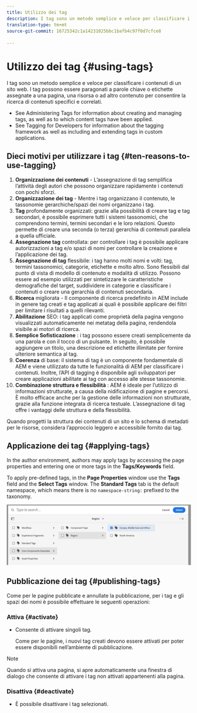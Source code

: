 ```yaml
---
title: Utilizzo dei tag
description: I tag sono un metodo semplice e veloce per classificare i contenuti all'interno di un sito web
translation-type: tm+mt
source-git-commit: 16725342c1a14231025bbc1bafb4c97f0d7cfce8

---
```



# Utilizzo dei tag {#using-tags}

I tag sono un metodo semplice e veloce per classificare i contenuti di un sito web. I tag possono essere paragonati a parole chiave o etichette assegnate a una pagina, una risorsa o ad altro contenuto per consentire la ricerca di contenuti specifici e correlati.

* See Administering Tags for information about creating and managing tags, as well as to which content tags have been applied. <!-- See [Administering Tags](/help/sites-administering/tags.md) for information about creating and managing tags, as well as to which content tags have been applied.-->
* See Tagging for Developers for information about the tagging framework as well as including and extending tags in custom applications. <!-- See [Tagging for Developers](/help/sites-developing/tags.md) for information about the tagging framework as well as including and extending tags in custom applications.-->

## Dieci motivi per utilizzare i tag {#ten-reasons-to-use-tagging}

1. **Organizzazione dei contenuti** - L’assegnazione di tag semplifica l’attività degli autori che possono organizzare rapidamente i contenuti con pochi sforzi.
1. **Organizzazione dei tag** - Mentre i tag organizzano il contenuto, le tassonomie gerarchiche/spazi dei nomi organizzano i tag.
1. **Tag** profondamente organizzati: grazie alla possibilità di creare tag e tag secondari, è possibile esprimere tutti i sistemi tassonomici, che comprendono termini, termini secondari e le loro relazioni. Questo permette di creare una seconda (o terza) gerarchia di contenuti parallela a quella ufficiale.
1. **Assegnazione tag** controllata: per controllare i tag è possibile applicare autorizzazioni a tag e/o spazi di nomi per controllare la creazione e l’applicazione dei tag.
1. **Assegnazione di tag** flessibile: i tag hanno molti nomi e volti: tag, termini tassonomici, categorie, etichette e molto altro. Sono flessibili dal punto di vista di modello di contenuto e modalità di utilizzo. Possono essere ad esempio utilizzati per sintetizzare le caratteristiche demografiche del target, suddividere in categorie e classificare i contenuti o creare una gerarchia di contenuti secondaria.
1. **Ricerca** migliorata - Il componente di ricerca predefinito in AEM include in genere tag creati e tag applicati ai quali è possibile applicare dei filtri per limitare i risultati a quelli rilevanti.
1. **Abilitazione** SEO: i tag applicati come proprietà della pagina vengono visualizzati automaticamente nei metatag della pagina, rendendola visibile ai motori di ricerca.
1. **Semplice Sofisticazione** : i tag possono essere creati semplicemente da una parola e con il tocco di un pulsante. In seguito, è possibile aggiungere un titolo, una descrizione ed etichette illimitate per fornire ulteriore semantica al tag.
1. **Coerenza** di base: il sistema di tag è un componente fondamentale di AEM e viene utilizzato da tutte le funzionalità di AEM per classificare i contenuti. Inoltre, l’API di tagging è disponibile agli sviluppatori per creare applicazioni abilitate ai tag con accesso alle stesse tassonomie.
1. **Combinazione struttura e flessibilità** : AEM è ideale per l’utilizzo di informazioni strutturate, a causa della nidificazione di pagine e percorsi. È molto efficace anche per la gestione delle informazioni non strutturate, grazie alla funzione integrata di ricerca testuale. L’assegnazione di tag offre i vantaggi delle struttura e della flessibilità.

Quando progetti la struttura dei contenuti di un sito e lo schema di metadati per le risorse, considera l’approccio leggero e accessibile fornito dai tag.

## Applicazione dei tag {#applying-tags}

In the author environment, authors may apply tags by accessing the page properties and entering one or more tags in the **Tags/Keywords** field.

To apply pre-defined tags, in the **Page Properties** window use the **Tags** field and the **Select Tags** window. The **Standard Tags** tab is the default namespace, which means there is no `namespace-string:` prefixed to the taxonomy. <!-- To apply [pre-defined tags](/help/sites-administering/tags.md), in the **Page Properties** window use the **Tags** field and the **Select Tags** window.-->

![Selezione di più tag](/help/sites-cloud/authoring/assets/tags-select.png)

## Pubblicazione dei tag {#publishing-tags}

Come per le pagine pubblicate e annullate la pubblicazione, per i tag e gli spazi dei nomi è possibile effettuare le seguenti operazioni:

### Attiva {#activate}

* Consente di attivare singoli tag.

   Come per le pagine, i nuovi tag creati devono essere attivati per poter essere disponibili nell’ambiente di pubblicazione.

>[!NOTE]
>
>Quando si attiva una pagina, si apre automaticamente una finestra di dialogo che consente di attivare i tag non attivati appartenenti alla pagina.

### Disattiva {#deactivate}

* È possibile disattivare i tag selezionati.
